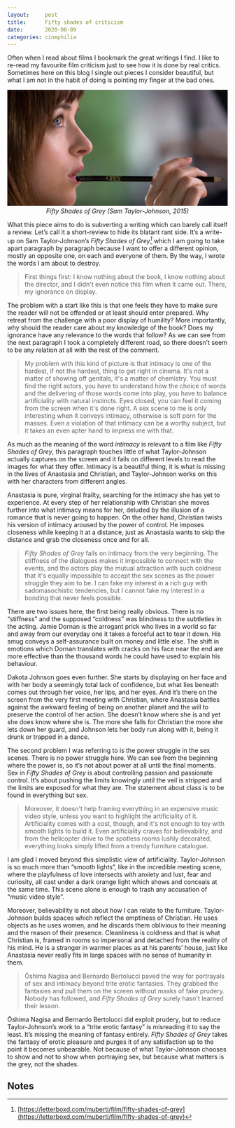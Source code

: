 ```yaml
---
layout:     post
title:      Fifty shades of criticism
date:       2020-08-09
categories: cinephilia
---
```


Often when I read about films I bookmark the great writings I find. I like to
re-read my favourite film criticism just to see how it is done by real critics.
Sometimes here on this blog I single out pieces I consider beautiful, but what
I am not in the habit of doing is pointing my finger at the bad ones.

<!--more-->

<p align="center">
    <img src="/assets/images/2020-08-09-fifty_shades_of_grey.png">
    <br>
    <em>Fifty Shades of Grey (Sam Taylor-Johnson, 2015)</em>
</p>

What this piece aims to do is subverting a writing which can barely call itself
a review. Let’s call it a short-review to hide its blatant rant side. It’s a
write-up on Sam Taylor-Johnson’s *Fifty Shades of Grey[^1]* which I am going to take
apart paragraph by paragraph because I want to offer a different opinion, mostly
an opposite one, on each and everyone of them. By the way, I wrote the words
I am about to destroy.

> First things first: I know nothing about the book, I know nothing about the
> director, and I didn't even notice this film when it came out. There, my
> ignorance on display.

The problem with a start like this is that one feels they have to make sure the
reader will not be offended or at least should enter prepared. Why retreat from
the challenge with a poor display of humility? More importantly, why should the
reader care about my knowledge of the book? Does my ignorance have any relevance
to the words that follow? As we can see from the next paragraph I took a
completely different road, so there doesn’t seem to be any relation at all with
the rest of the comment.

> My problem with this kind of picture is that intimacy is one of the hardest, if
> not the hardest, thing to get right in cinema. It's not a matter of showing off
> genitals, it's a matter of chemistry. You must find the right actors, you have
> to understand how the choice of words and the delivering of those words come
> into play, you have to balance artificiality with natural instincts. Eyes
> closed, you can feel it coming from the screen when it's done right. A sex scene
> to me is only interesting when it conveys intimacy, otherwise is soft porn for
> the masses. Even a violation of that intimacy can be a worthy subject, but it
> takes an even apter hand to impress me with that.

As much as the meaning of the word *intimacy* is relevant to a film like *Fifty
Shades of Grey*, this paragraph touches little of what Taylor-Johnson actually
captures on the screen and it fails on different levels to read the images for
what they offer. Intimacy is a beautiful thing, it is what is missing in the
lives of Anastasia and Christian, and Taylor-Johnson works on this with her
characters from different angles.

Anastasia is pure, virginal frailty, searching for the intimacy she has yet to
experience. At every step of her relationship with Christian she moves further
into what intimacy means for her, deluded by the illusion of a romance that is
never going to happen. On the other hand, Christian twists his version of
intimacy aroused by the power of control. He imposes closeness while keeping it
at a distance, just as Anastasia wants to skip the distance and grab the
closeness once and for all.

> *Fifty Shades of Grey* fails on intimacy from the very beginning. The stiffness of
> the dialogues makes it impossible to connect with the events, and the actors
> play the mutual attraction with such coldness that it's equally impossible to
> accept the sex scenes as the power struggle they aim to be. I can fake my
> interest in a rich guy with sadomasochistic tendencies, but I cannot fake my
> interest in a bonding that never feels possible.

There are two issues here, the first being really obvious. There is no
“stiffness” and the supposed “coldness” was blindness to the subtleties in the
acting. Jamie Dornan is the arrogant prick who lives in a world so far and away
from our everyday one it takes a forceful act to tear it down. His smug conveys
a self-assurance built on money and little else. The shift in emotions which
Dornan translates with cracks on his face near the end are more effective than
the thousand words he could have used to explain his behaviour.

Dakota Johnson goes even further. She starts by displaying on her face and with
her body a seemingly total lack of confidence, but what lies beneath comes out
through her voice, her lips, and her eyes. And it’s there on the screen from the
very first meeting with Christian, where Anastasia battles against the awkward
feeling of being on another planet and the will to preserve the control of her
action. She doesn’t know where she is and yet she does know where she is. The
more she falls for Christian the more she lets down her guard, and Johnson lets
her body run along with it, being it drunk or trapped in a dance.

The second problem I was referring to is the power struggle in the sex scenes.
There is no power struggle here. We can see from the beginning where the power
is, so it’s not about power at all until the final moments. Sex in *Fifty Shades
of Grey* is about controlling passion and passionate control. It’s about pushing
the limits knowingly until the veil is stripped and the limits are exposed for
what they are. The statement about class is to be found in everything but sex.

> Moreover, it doesn't help framing everything in an expensive music video style,
> unless you want to highlight the artificiality of it. Artificiality comes with a
> cost, though, and it's not enough to toy with smooth lights to build it. Even
> artificiality craves for believability, and from the helicopter drive to the
> spotless rooms lushly decorated, everything looks simply lifted from a trendy
> furniture catalogue.

I am glad I moved beyond this simplistic view of artificiality. Taylor-Johnson
is so much more than “smooth lights”, like in the incredible meeting scene,
where the playfulness of love intersects with anxiety and lust, fear and
curiosity, all cast under a dark orange light which shows and conceals at the
same time. This scene alone is enough to trash any accusation of “music video
style”.

Moreover, believability is not about how I can relate to the furniture.
Taylor-Johnson builds spaces which reflect the emptiness of Christian. He uses
objects as he uses women, and he discards them oblivious to their meaning and
the reason of their presence. Cleanliness is coldness and that is what Christian
is, framed in rooms so impersonal and detached from the reality of his mind. He
is a stranger in warmer places as at his parents’ house, just like Anastasia
never really fits in large spaces with no sense of humanity in them.

> Ōshima Nagisa and Bernardo Bertolucci paved the way for portrayals of sex and
> intimacy beyond trite erotic fantasies. They grabbed the fantasies and pull them
> on the screen without masks of fake prudery. Nobody has followed, and *Fifty
> Shades of Grey* surely hasn't learned their lesson.

Ōshima Nagisa and Bernardo Bertolucci did exploit prudery, but to reduce
Taylor-Johnson’s work to a “trite erotic fantasy” is misreading it to say the
least. It’s missing the meaning of fantasy entirely. *Fifty Shades of Grey* takes
the fantasy of erotic pleasure and purges it of any satisfaction up to the point
it becomes unbearable. Not because of what Taylor-Johnson chooses to show and
not to show when portraying sex, but because what matters is the grey, not the
shades.

## Notes

[^1]: [https://letterboxd.com/muberti/film/fifty-shades-of-grey](https://letterboxd.com/muberti/film/fifty-shades-of-grey)
